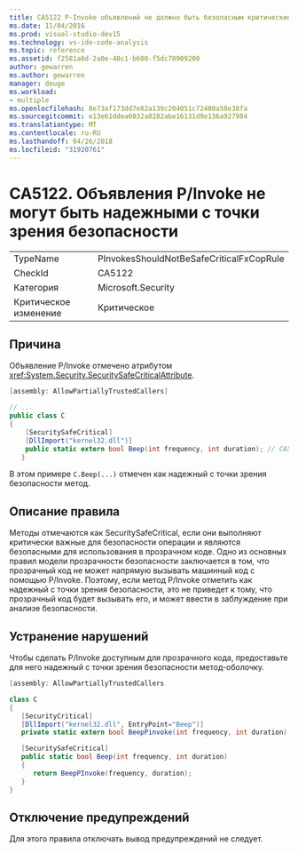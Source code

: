 ```yaml
---
title: CA5122 P-Invoke объявлений не должно быть безопасным критические
ms.date: 11/04/2016
ms.prod: visual-studio-dev15
ms.technology: vs-ide-code-analysis
ms.topic: reference
ms.assetid: f2581a6d-2a0e-40c1-b600-f5dc70909200
author: gewarren
ms.author: gewarren
manager: douge
ms.workload:
- multiple
ms.openlocfilehash: 8e73af173dd7e82a139c204051c72480a50e38fa
ms.sourcegitcommit: e13e61ddea6032a8282abe16131d9e136a927984
ms.translationtype: MT
ms.contentlocale: ru-RU
ms.lasthandoff: 04/26/2018
ms.locfileid: "31920761"
---
```

# <a name="ca5122-pinvoke-declarations-should-not-be-safe-critical"></a>CA5122. Объявления P/Invoke не могут быть надежными с точки зрения безопасности
|||
|-|-|
|TypeName|PInvokesShouldNotBeSafeCriticalFxCopRule|
|CheckId|CA5122|
|Категория|Microsoft.Security|
|Критическое изменение|Критическое|

## <a name="cause"></a>Причина
 Объявление P/Invoke отмечено атрибутом <xref:System.Security.SecuritySafeCriticalAttribute>.

```csharp
[assembly: AllowPartiallyTrustedCallers]

// ...
public class C
{
    [SecuritySafeCritical]
    [DllImport("kernel32.dll")]
    public static extern bool Beep(int frequency, int duration); // CA5122 - safe critical p/invoke
   }

```

 В этом примере `C.Beep(...)` отмечен как надежный с точки зрения безопасности метод.

## <a name="rule-description"></a>Описание правила
 Методы отмечаются как SecuritySafeCritical, если они выполняют критически важные для безопасности операции и являются безопасными для использования в прозрачном коде. Одно из основных правил модели прозрачности безопасности заключается в том, что прозрачный код не может напрямую вызывать машинный код с помощью P/Invoke. Поэтому, если метод P/Invoke отметить как надежный с точки зрения безопасности, это не приведет к тому, что прозрачный код будет вызывать его, и может ввести в заблуждение при анализе безопасности.

## <a name="how-to-fix-violations"></a>Устранение нарушений
 Чтобы сделать P/Invoke доступным для прозрачного кода, предоставьте для него надежный с точки зрения безопасности метод-оболочку.

```csharp
[assembly: AllowPartiallyTrustedCallers

class C
{
   [SecurityCritical]
   [DllImport("kernel32.dll", EntryPoint="Beep")]
   private static extern bool BeepPinvoke(int frequency, int duration); // Security Critical P/Invoke

   [SecuritySafeCritical]
   public static bool Beep(int frequency, int duration)
   {
      return BeepPInvoke(frequency, duration);
   }
}

```

## <a name="when-to-suppress-warnings"></a>Отключение предупреждений
 Для этого правила отключать вывод предупреждений не следует.